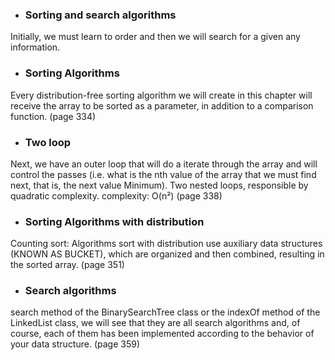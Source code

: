 - ### Sorting and search algorithms

Initially, we must learn to order and then we will search for a
given any information.

- ### Sorting Algorithms

Every distribution-free sorting algorithm we will create in this
chapter will receive the array to be sorted as a parameter,
in addition to a comparison function. (page 334)

- ### Two loop

Next, we have an outer loop that will do a iterate through
the array and will control the passes (i.e. what is the nth value
of the array that we must find next, that is, the next value
Minimum).
Two nested loops, responsible by quadratic complexity.
complexity: O(n²) (page 338)

- ### Sorting Algorithms with distribution

Counting sort: Algorithms sort with distribution use auxiliary
data structures (KNOWN AS BUCKET), which are organized and then
combined, resulting in the sorted array. (page 351)

- ### Search algorithms

search method of the BinarySearchTree class or the indexOf method
of the LinkedList class, we will see that they are all search algorithms
and, of course, each of them has been implemented according to the behavior
of your data structure. (page 359)
